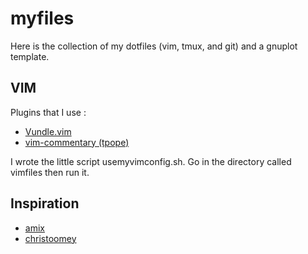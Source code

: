 myfiles
=======

Here is the collection of my dotfiles (vim, tmux, and git) and a gnuplot template.

VIM
---

Plugins that I use :

* [Vundle.vim](https://github.com/VundleVim/Vundle.vim)
* [vim-commentary (tpope)](https://github.com/tpope/vim-commentary)

I wrote the little script usemyvimconfig.sh. Go in the directory called vimfiles then run it.

Inspiration
-----------

* [amix](https://github.com/amix)
* [christoomey](https://github.com/christoomey)
